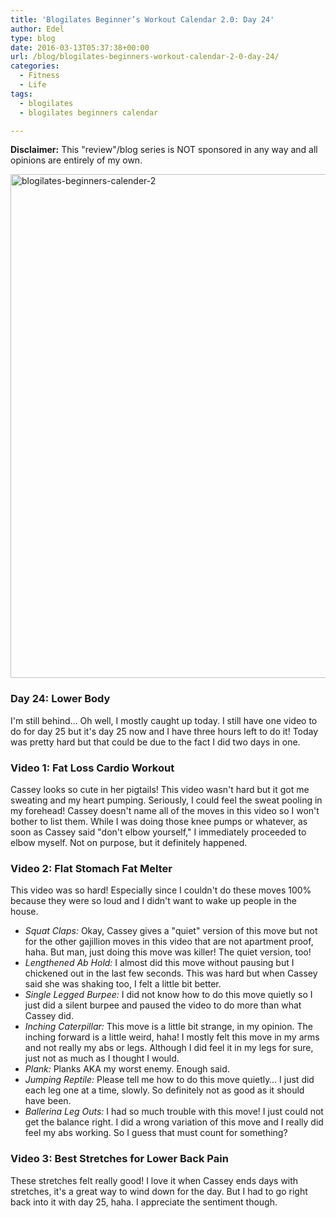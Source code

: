 ```yaml
---
title: 'Blogilates Beginner’s Workout Calendar 2.0: Day 24'
author: Edel
type: blog
date: 2016-03-13T05:37:38+00:00
url: /blog/blogilates-beginners-workout-calendar-2-0-day-24/
categories:
  - Fitness
  - Life
tags:
  - blogilates
  - blogilates beginners calendar

---
```

**Disclaimer:** This "review"/blog series is NOT sponsored in any way and all opinions are entirely of my own.

<a href="http://scattered.me/wp-content/uploads/2016/02/blogilates-beginners-calender-2.png" rel="attachment wp-att-11076"><img src="http://scattered.me/wp-content/uploads/2016/02/blogilates-beginners-calender-2-1024x806.png" alt="blogilates-beginners-calender-2" width="1024" height="806" class="alignnone size-large wp-image-11076" srcset="http://erzadel.net/blog/wp-content/uploads/2016/02/blogilates-beginners-calender-2-1024x806.png 1024w, http://erzadel.net/blog/wp-content/uploads/2016/02/blogilates-beginners-calender-2-300x236.png 300w, http://erzadel.net/blog/wp-content/uploads/2016/02/blogilates-beginners-calender-2-768x604.png 768w" sizes="(max-width: 1024px) 100vw, 1024px" /></a>

### Day 24: Lower Body

I'm still behind&#8230; Oh well, I mostly caught up today. I still have one video to do for day 25 but it's day 25 now and I have three hours left to do it! Today was pretty hard but that could be due to the fact I did two days in one.

### Video 1: Fat Loss Cardio Workout

Cassey looks so cute in her pigtails! This video wasn't hard but it got me sweating and my heart pumping. Seriously, I could feel the sweat pooling in my forehead! Cassey doesn't name all of the moves in this video so I won't bother to list them. While I was doing those knee pumps or whatever, as soon as Cassey said "don't elbow yourself," I immediately proceeded to elbow myself. Not on purpose, but it definitely happened.

<div class="flex-video">
</div>

### Video 2: Flat Stomach Fat Melter

This video was so hard! Especially since I couldn't do these moves 100% because they were so loud and I didn't want to wake up people in the house.

<div class="flex-video">
</div>

  * _Squat Claps:_ Okay, Cassey gives a "quiet" version of this move but not for the other gajillion moves in this video that are not apartment proof, haha. But man, just doing this move was killer! The quiet version, too!
  * _Lengthened Ab Hold:_ I almost did this move without pausing but I chickened out in the last few seconds. This was hard but when Cassey said she was shaking too, I felt a little bit better.
  * _Single Legged Burpee:_ I did not know how to do this move quietly so I just did a silent burpee and paused the video to do more than what Cassey did.
  * _Inching Caterpillar:_ This move is a little bit strange, in my opinion. The inching forward is a little weird, haha! I mostly felt this move in my arms and not really my abs or legs. Although I did feel it in my legs for sure, just not as much as I thought I would.
  * _Plank:_ Planks AKA my worst enemy. Enough said.
  * _Jumping Reptile:_ Please tell me how to do this move quietly&#8230; I just did each leg one at a time, slowly. So definitely not as good as it should have been.
  * _Ballerina Leg Outs:_ I had so much trouble with this move! I just could not get the balance right. I did a wrong variation of this move and I really did feel my abs working. So I guess that must count for something?

### Video 3: Best Stretches for Lower Back Pain

These stretches felt really good! I love it when Cassey ends days with stretches, it's a great way to wind down for the day. But I had to go right back into it with day 25, haha. I appreciate the sentiment though.

<div class="flex-video">
</div>



